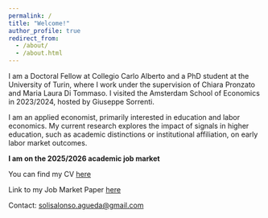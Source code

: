 ```yaml
---
permalink: /
title: "Welcome!"
author_profile: true
redirect_from: 
  - /about/
  - /about.html
---
```


I am a Doctoral Fellow at Collegio Carlo Alberto and a PhD student at the University of Turin, where I work under the supervision of Chiara Pronzato and Maria Laura Di Tommaso. I visited the Amsterdam School of Economics in 2023/2024, hosted by Giuseppe Sorrenti. 

I am an applied economist, primarily interested in education and labor economics. My current research explores the impact of signals in higher education, such as academic distinctions or institutional affiliation, on early labor market outcomes.




**I am on the 2025/2026 academic job market**


You can find my CV [here]()

Link to my Job Market Paper [here]()

Contact: solisalonso.agueda@gmail.com
